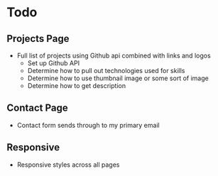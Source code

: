 # Todo

## Projects Page
- Full list of projects using Github api combined with links and logos
  - Set up Github API
  - Determine how to pull out technologies used for skills
  - Determine how to use thumbnail image or some sort of image
  - Determine how to get description

## Contact Page
- Contact form sends through to my primary email

## Responsive
- Responsive styles across all pages

